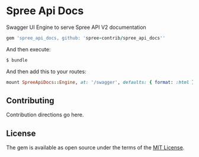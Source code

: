 # Spree Api Docs
Swagger UI Engine to serve Spree API V2 documentation

```ruby
gem 'spree_api_docs, github: 'spree-contrib/spree_api_docs''
```

And then execute:
```bash
$ bundle
```

And then add this to your routes:

```ruby
mount SpreeApiDocs::Engine, at: '/swagger', defaults: { format: :html }
```

## Contributing
Contribution directions go here.

## License
The gem is available as open source under the terms of the [MIT License](https://opensource.org/licenses/MIT).
